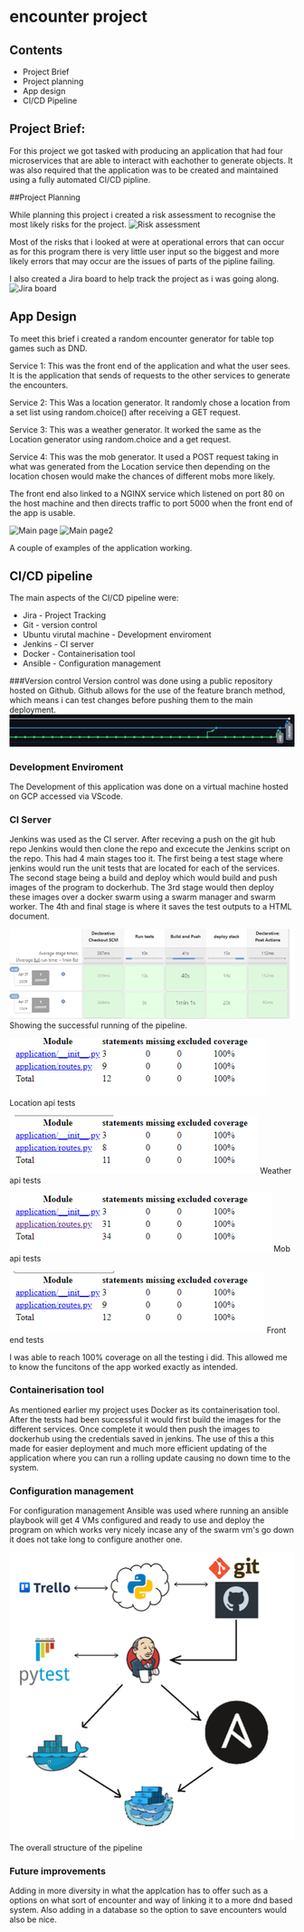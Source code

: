 # encounter project

## Contents
* Project Brief
* Project planning
* App design
* CI/CD Pipeline

## Project Brief:
For this project we got tasked with producing an application that had four microservices that are able to interact with eachother to generate objects. 
It was also required that the application was to be created and maintained using a fully automated CI/CD pipline.

##Project Planning

While planning this project i created a risk assessment to recognise the most likely risks for the project.
![Risk assessment](https://github.com/QAEdd/encounterproj/encounterpics/risk%20assessment.png)

Most of the risks that i looked at were at operational errors that can occur as for this program there is very little user input so the biggest and more likely errors that
may occur are the issues of parts of the pipline failing.

I also created a Jira board to help track the project as i was going along.
![Jira board](https://github.com/QAEdd/encounterproj/encounterpics/kanbanboard.png)

## App Design

To meet this brief i created a random encounter generator for table top games such as DND. 

Service 1: This was the front end of the application and what the user sees. It is the application that sends of requests to the other services to generate the encounters.

Service 2: This Was a location generator. It randomly chose a location from a set list using random.choice() after receiving a GET request.

Service 3: This was a weather generator. It worked the same as the Location generator using random.choice and a get request.

Service 4: This was the mob generator. It used a POST request taking in what was generated from the Location service then depending on the location chosen would make the
chances of different mobs more likely.

The front end also linked to a NGINX service which listened on port 80 on the host machine and then directs traffic to port 5000 when the front end of the app is usable.

![Main page](https://github.com/QAEdd/encounterproj/encounterpics/main%20page.png)
![Main page2](https://github.com/QAEdd/encounterproj/encounterpics/Main%20page22.png)

A couple of examples of the application working.

## CI/CD pipeline

The main aspects of the CI/CD pipeline were:
* Jira - Project Tracking
* Git - version control
* Ubuntu virutal machine - Development enviroment
* Jenkins - CI server  
* Docker - Containerisation tool
* Ansible - Configuration management

###Version control 
Version control was done using a public repository hosted on Github. Github allows for the use of the feature branch method, which means i can test changes before pushing them to the main deployment.
![Feature branch](https://github.com/QAEdd/encounterproj/blob/master/encounterpics/featurebranch.png)

### Development Enviroment
The Development of this application was done on a virtual machine hosted on GCP accessed via VScode.

### CI Server

Jenkins was used as the CI server. After receving a push on the git hub repo Jenkins would then clone the repo and excecute the Jenkins script on the repo. This had 4 main stages too it. The first being a test stage where jenkins would run the unit tests that are located for each of the services. The second stage being a build and deploy which would build and push images of the program to dockerhub. The 3rd stage would then deploy these images over a docker swarm using a swarm manager and swarm worker. The 4th and final stage is where it saves the test outputs to a HTML document.

![Jenkins](https://github.com/QAEdd/encounterproj/blob/master/encounterpics/jenkins%20working.png)
Showing the successful running of the pipeline.

![Location api tests](https://github.com/QAEdd/encounterproj/blob/master/encounterpics/locaitonapitest.png)
Location api tests

![Weather api tests](https://github.com/QAEdd/encounterproj/blob/master/encounterpics/weather%20api%20tests.png)
Weather api tests

![Mob api tests](https://github.com/QAEdd/encounterproj/blob/master/encounterpics/mobapitests.png)
Mob api tests

![Front end tests](https://github.com/QAEdd/encounterproj/blob/master/encounterpics/frontendtest.png)
Front end tests

I was able to reach 100% coverage on all the testing i did. This allowed me to know the funcitons of the app worked exactly as intended.


### Containerisation tool
As mentioned earlier my project uses Docker as its containerisation tool. After the tests had been successful it would first build the images for the different services. Once complete it would then push the images to dockerhub using the credentials saved in jenkins. The use of this a this made for easier deployment and much more efficient updating of the application where you can run a rolling update causing no down time to the system.

### Configuration management
For configuration management Ansible was used where running an ansible playbook will get 4 VMs configured and ready to use and deploy the program on which works very nicely incase any of the swarm vm's go down it does not take long to configure another one.

![Ci pipeline](https://github.com/QAEdd/encounterproj/blob/master/encounterpics/cipipeline.png)
The overall structure of the pipeline

### Future improvements
Adding in more diversity in what the applcation has to offer such as a options on what sort of encounter and way of linking it to a more dnd based system. Also adding in a database so the option to save encounters would also be nice.
